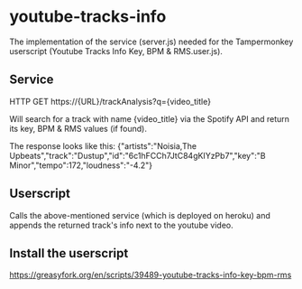 # youtube-tracks-info

The implementation of the service (server.js) needed for the Tampermonkey userscript (Youtube Tracks Info Key, BPM & RMS.user.js).

## Service

HTTP GET https://{URL}/trackAnalysis?q={video_title}

Will search for a track with name {video_title} via the Spotify API and return its key, BPM & RMS values (if found).

The response looks like this: {"artists":"Noisia,The Upbeats","track":"Dustup","id":"6c1hFCCh7JtC84gKIYzPb7","key":"B Minor","tempo":172,"loudness":"-4.2"}

## Userscript

Calls the above-mentioned service (which is deployed on heroku) and appends the returned track's info next to the youtube video.

## Install the userscript

https://greasyfork.org/en/scripts/39489-youtube-tracks-info-key-bpm-rms
